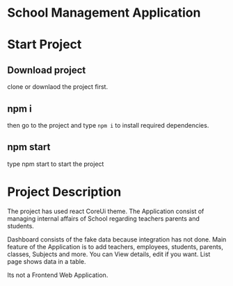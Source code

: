 # School Management Application

# Start Project

## Download project
clone or downlaod the project first.

## npm i
then go to the project and type `npm i` to install required dependencies.

## npm start
type npm start to start the project

# Project Description

The project has used react CoreUi theme.
The Application consist of managing internal affairs of School regarding teachers parents and students.

Dashboard consists of the fake data because integration has not done.
Main feature of the Application is to add teachers, employees, students, parents, classes, Subjects and more.
You can View details, edit if you want.
List page shows data in a table.

Its not a Frontend Web Application.
